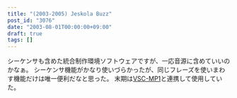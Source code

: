 ```yaml
---
title: "(2003-2005) Jeskola Buzz"
post_id: "3076"
date: "2003-08-01T00:00:00+09:00"
draft: true
tags: []
---
```



シーケンサも含めた統合制作環境ソフトウェアですが、一応音源に含めていいのかなぁ。 シーケンサ機能がかなり使いづらかったが、同じフレーズを使いまわす機能だけは唯一便利だなと思った。 末期は[VSC-MP1](https://danmaq.com/vsc-mp1)と連携して使用していた。
